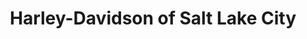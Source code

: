 ---
title: "Harley-Davidson of Salt Lake City"
url: /salt-lake-city/harley-davidson-of-salt-lake-city/
shop: motorcycle
---